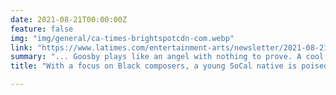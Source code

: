 ```yaml
---
date: 2021-08-21T00:00:00Z
feature: false
img: "img/general/ca-times-brightspotcdn-com.webp"
link: "https://www.latimes.com/entertainment-arts/newsletter/2021-08-21/essential-arts-randall-goosby-mark-swed-essential-arts"
summary: "... Goosby plays like an angel with nothing to prove. A cool, calm, collected angel. His tone appears to be small. He applies a minimum of intoxicating vibrato. He does nothing to raise the temperature in the room. Thus far he has steered clear of high-volume repertory show pieces. His focus has been on Black composers, for which he advocates with erudite modesty. "
title: "With a focus on Black composers, a young SoCal native is poised for the big time — Los Angeles Times"

---
```

